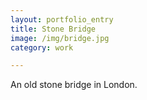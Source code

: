```yaml
---
layout: portfolio_entry
title: Stone Bridge
image: /img/bridge.jpg
category: work

---
```

An old stone bridge in London.